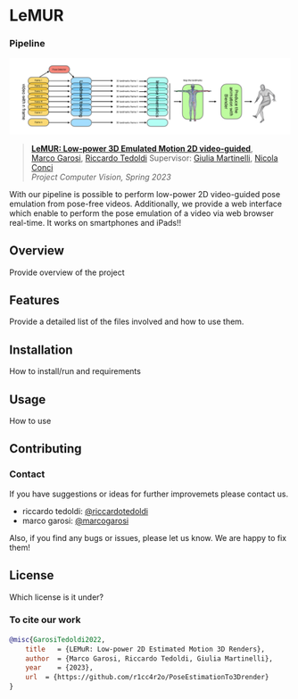# LeMUR

### Pipeline
![pipeline](poseExtraction/img/pipeline.svg)



> [**LeMUR: Low-power 3D Emulated Motion 2D video-guided**](https://github.com/404/),            
> [Marco Garosi](https://www.instagram.com/marco_garosi/), [Riccardo Tedoldi](https://www.instagram.com/riccardotedoldi/)
Supervisor: [Giulia Martinelli](https://www4.unitn.it/du/it/Persona/PER0202241/Didattica), [Nicola Conci](https://scholar.google.it/citations?user=mR1GK28AAAAJ&hl=it)   
> *Project Computer Vision, Spring 2023* 


With our pipeline is possible to perform low-power 2D video-guided pose emulation from pose-free videos. Additionally, we provide a web interface which enable to perform the pose emulation of a video via web browser real-time. It works on smartphones and iPads!!

## Overview
Provide overview of the project
## Features
Provide a detailed list of the files involved and how to use them.
## Installation
How to install/run and requirements

## Usage
How to use

## Contributing
### Contact
If you have suggestions or ideas for further improvemets please contact us.
- riccardo tedoldi: [@riccardotedoldi](https://www.instagram.com/riccardotedoldi/)
- marco garosi: [@marcogarosi](https://www.instagram.com/marco_garosi/)

Also, if you find any bugs or issues, please let us know. We are happy to fix them!

## License
Which license is it under?

### To cite our work
```bibtex
@misc{GarosiTedoldi2022,
    title   = {LEMuR: Low-power 2D Estimated Motion 3D Renders},
    author  = {Marco Garosi, Riccardo Tedoldi, Giulia Martinelli},
    year    = {2023},
    url  = {https://github.com/r1cc4r2o/PoseEstimationTo3Drender}
}
```
